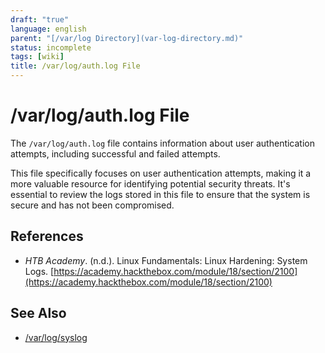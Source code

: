 ```yaml
---
draft: "true"
language: english
parent: "[/var/log Directory](var-log-directory.md)"
status: incomplete
tags: [wiki]
title: /var/log/auth.log File
---
```


# /var/log/auth.log File

The `/var/log/auth.log` file contains information about user authentication attempts, including successful and failed attempts.

This file specifically focuses on user authentication attempts, making it a more valuable resource for identifying potential security threats. It's essential to review the logs stored in this file to ensure that the system is secure and has not been compromised.

## References

- _HTB Academy_. (n.d.). <span class="reference-title">Linux Fundamentals: Linux Hardening: System Logs</span>. [https://academy.hackthebox.com/module/18/section/2100](https://academy.hackthebox.com/module/18/section/2100)

## See Also

- [/var/log/syslog](/var/log/syslog)
